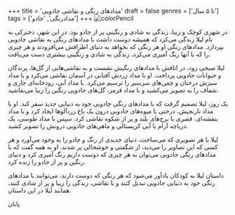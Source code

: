 +++
title = 'مدادهای رنگی و نقاشی جادویی'
draft = false
genres = ['تا ۵ سال']
tags = ['مدادرنگی', 'جادو']
+++
![colorPencil](/178.colorPencil.jpg)

در شهری کوچک و زیبا، زندگی به شادی و رنگینی پر از جادو بود. در این شهر، دخترکی به نام لیلا زندگی می‌کرد که همیشه دوست داشت با مدادهای رنگی به نقاشی جادویی بپردازد. مدادهای رنگی او هر رنگی که بخواهد به دنیای اطرافش می‌افزودند و هر چیزی را که با آنها رنگ آمیزی می‌کرد، زندگی به شادی و رنگینی بیشتری دست می‌یافت.

لیلا صبحی زود، در اتاقش با مدادهای رنگیش نشست و به نقاشی‌هایی از گل‌ها، پرندگان و حیوانات جادویی پرداخت. او با مداد زردش آفتابی در آسمان نقاشی می‌کرد و با مداد سبزش درختان و چمن‌های سرسبز را ترسیم می‌کرد. با مداد آبی، رودخانه‌ای جاری و شفاف را به تصویر می‌کشید و با مداد قرمز، گل‌های جادویی رنگین را زیبا می‌نقاشید.

یک روز، لیلا تصمیم گرفت که با مدادهای رنگی جادویی خود به دنیایی جدید سفر کند. او با مداد نارنجیش، درختی با میوه‌های جادویی درون یک باغ زردآلوها ایجاد کرد و با مداد بنفشه‌ای، قصری با برج‌های بلند و پر از شکوه نقاشی کرد. سپس با مداد طوسی، یک دریاچه آرام با آبی کریستالی و ماهی‌های جادویی درونش را تصویر کشید.

لیلا با هر تصویری که می‌ساخت، دنیای جدیدی از رنگ و جادو را به وجود می‌آورد و هر کسی که این تصاویر را می‌دید، از شگفتی و خوشحالی پر شدند. او به همه گفت که با مدادهای رنگی جادویی می‌توان به هر چیزی که دوست داریم رنگ آمیزی کرد و دنیای رنگین و پر از جادو را زنده کرد.

داستان لیلا به کودکان یادآور می‌شود که هر رنگی که دوست دارند، می‌توانند با مدادهای رنگی خود به دنیایی جادویی تبدیل کنند و با نقاشی، زندگی را زیبا و پر از شادی کنند، همانند لیلا در این داستان.


پابان